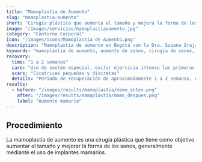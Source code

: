 ```yaml
---
title: "Mamoplastia de Aumento"
slug: "mamoplastia-aumento"
short: "Cirugía plástica que aumenta el tamaño y mejora la forma de los senos, generalmente mediante implantes mamarios."
image: "/images/servicios/mamoplastiaaumento.jpg"
category: "Contorno Corporal"
icon: "/images/icons/Mamoplastia de Aumento.png"
description: "Mamoplastia de aumento en Bogotá con la Dra. Susana Grajales. Cirugía de senos con resultados naturales, atención profesional y tecnología avanzada. Agenda tu consulta con una cirujana plástica reconocida."
keywords: "mamoplastia de aumento, aumento de senos, cirugía de senos, implantes mamarios, doctora susana, dra susana grajales, cirugía plástica bogotá, resultados naturales, cirujana plástica bogotá"
recovery: 
  time: "1 a 2 semanas"
  care: "Uso de sostén especial, evitar ejercicio intenso las primeras semanas"
  scars: "Cicatrices pequeñas y discretas"
  details: "Periodo de recuperación de aproximadamente 1 a 2 semanas, cicatrices pequeñas. Se pueden implementar 2 tipos de procedimiento: implantes mamarios de silicona o transferencia de grasa (mamoplastia híbrida)."
results:
  - before: "/images/results/mamoplastia/mamo_antes.png"
    after: "/images/results/mamoplastia/mamo_despues.png"
    label: "Aumento mamario"
---
```




## Procedimiento
La mamoplastia de aumento es una cirugía plástica que tiene como objetivo aumentar el tamaño y mejorar la forma de los senos, generalmente mediante el uso de implantes mamarios.